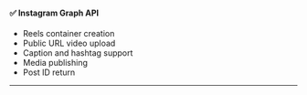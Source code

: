 #### ✅ Instagram Graph API

- Reels container creation
- Public URL video upload
- Caption and hashtag support
- Media publishing
- Post ID return

---
